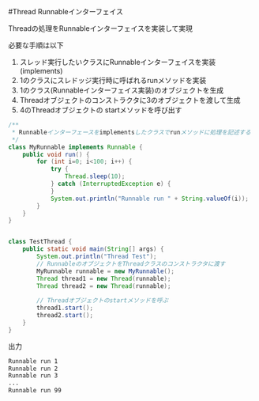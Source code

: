 #Thread Runnableインターフェイス

Threadの処理をRunnableインターフェイスを実装して実現

必要な手順は以下

1. スレッド実行したいクラスにRunnableインターフェイスを実装(implements)
2. 1のクラスにスレドッジ実行時に呼ばれるrunメソッドを実装
3. 1のクラス(Runnableインターフェイス実装)のオブジェクトを生成
4. Threadオブジェクトのコンストラクタに3のオブジェクトを渡して生成
5. 4のThreadオブジェクトの startメソッドを呼び出す

```java
/**
 * Runnableインターフェースをimplementsしたクラスでrunメソッドに処理を記述する
 */
class MyRunnable implements Runnable {
    public void run() {
        for (int i=0; i<100; i++) {
            try {
                Thread.sleep(10);
            } catch (InterruptedException e) {
            }
            System.out.println("Runnable run " + String.valueOf(i));
        }
    }
}


class TestThread {
    public static void main(String[] args) {
        System.out.println("Thread Test");
        // RunnableのオブジェクトをThreadクラスのコンストラクタに渡す
        MyRunnable runnable = new MyRunnable();
        Thread thread1 = new Thread(runnable);
        Thread thread2 = new Thread(runnable);
        
        // Threadオブジェクトのstartメソッドを呼ぶ
        thread1.start();
        thread2.start();
    }
}
```

出力

```sh
Runnable run 1
Runnable run 2
Runnable run 3
...
Runnable run 99
```